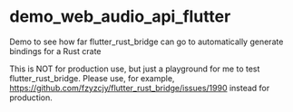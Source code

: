 # demo_web_audio_api_flutter

Demo to see how far flutter_rust_bridge can go to automatically generate bindings for a Rust crate

This is NOT for production use, but just a playground for me to test flutter_rust_bridge. Please use, for example, https://github.com/fzyzcjy/flutter_rust_bridge/issues/1990 instead for production.
